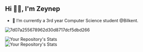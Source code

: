 <h2 align="left">Hi 👋🏻, I'm Zeynep </h2>

- 🔭 I’m currently a 3rd year Computer Science student @Bilkent.    

![7d07a255678962d30d8717dcf5dbd266](https://github.com/zeynepoztunc/zeynepoztunc/assets/85746781/b403f0b3-617a-4951-9d8e-13a525adac3a)

![Your Repository's Stats](https://github-readme-stats.vercel.app/api?username=zeynepoztunc&show_icons=true&theme=omni)   
![Your Repository's Stats](https://github-readme-stats.vercel.app/api/top-langs/?username=zeynepoztunc&theme=omni) 


<!--
**zeynepoztunc/zeynepoztunc** is a ✨ _special_ ✨ repository because its `README.md` (this file) appears on your GitHub profile.

Here are some ideas to get you started:

- 🌱 I’m currently learning ...
- 👯 I’m looking to collaborate on ...
- 🤔 I’m looking for help with ...
- 💬 Ask me about ...
- 📫 How to reach me: ...
- 😄 Pronouns: ...
- ⚡ Fun fact: ...
-->
